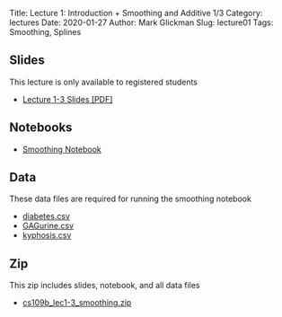 Title: Lecture 1: Introduction + Smoothing and Additive 1/3
Category: lectures
Date: 2020-01-27
Author: Mark Glickman
Slug: lecture01
Tags: Smoothing, Splines


## Slides
This lecture is only available to registered students

- [Lecture 1-3 Slides [PDF]](https://canvas.harvard.edu/files/9243849/download?download_frd=1)

## Notebooks
- [Smoothing Notebook](https://canvas.harvard.edu/files/9250772/download?download_frd=1)

## Data
These data files are required for running the smoothing notebook

- [diabetes.csv](https://canvas.harvard.edu/files/9250773/download?download_frd=1)
- [GAGurine.csv](https://canvas.harvard.edu/files/9250774/download?download_frd=1)
- [kyphosis.csv](https://canvas.harvard.edu/files/9250775/download?download_frd=1)

## Zip
This zip includes slides, notebook, and all data files

- [cs109b_lec1-3_smoothing.zip](https://canvas.harvard.edu/files/9262851/download?download_frd=1)
